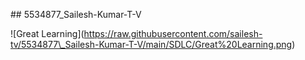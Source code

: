 \## 5534877\_Sailesh-Kumar-T-V



!\[Great Learning](https://raw.githubusercontent.com/sailesh-tv/5534877\_Sailesh-Kumar-T-V/main/SDLC/Great%20Learning.png)



